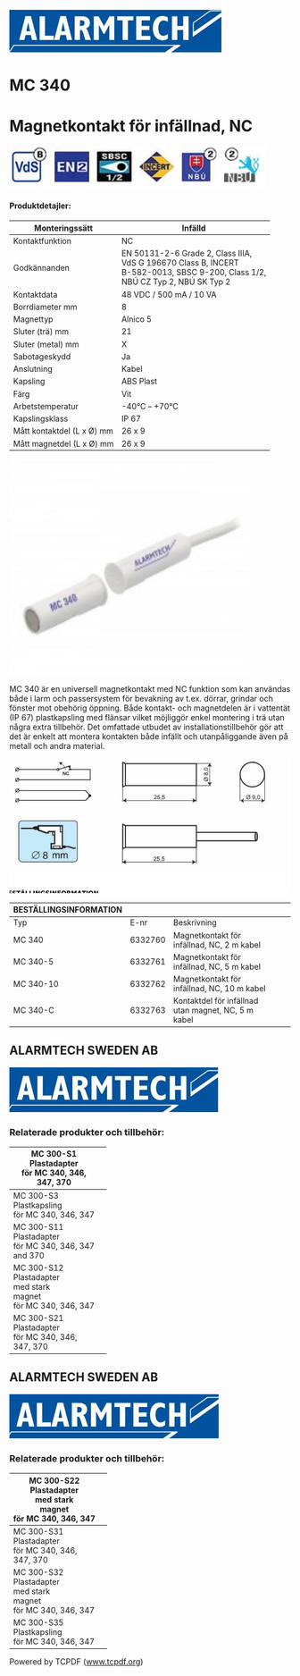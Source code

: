 ![](_page_0_Picture_1.jpeg)

# MC 340

# Magnetkontakt för infällnad, NC

![](_page_0_Picture_4.jpeg)

#### **Produktdetajler:**

| Monteringssätt             | Infälld                                                                                                                               |
|----------------------------|---------------------------------------------------------------------------------------------------------------------------------------|
| Kontaktfunktion            | NC                                                                                                                                    |
| Godkännanden               | EN 50131-2-6 Grade 2, Class IIIA,<br>VdS G 196670 Class B, INCERT<br>B-582-0013, SBSC 9-200, Class 1/2,<br>NBÚ CZ Typ 2, NBÚ SK Typ 2 |
| Kontaktdata                | 48 VDC / 500 mA / 10 VA                                                                                                               |
| Borrdiameter mm            | 8                                                                                                                                     |
| Magnettyp                  | Alnico 5                                                                                                                              |
| Sluter (trä) mm            | 21                                                                                                                                    |
| Sluter (metal) mm          | X                                                                                                                                     |
| Sabotageskydd              | Ja                                                                                                                                    |
| Anslutning                 | Kabel                                                                                                                                 |
| Kapsling                   | ABS Plast                                                                                                                             |
| Färg                       | Vit                                                                                                                                   |
| Arbetstemperatur           | -40°C – +70°C                                                                                                                         |
| Kapslingsklass             | IP 67                                                                                                                                 |
| Mått kontaktdel (L x Ø) mm | 26 x 9                                                                                                                                |
| Mått magnetdel (L x Ø) mm  | 26 x 9                                                                                                                                |

![](_page_0_Picture_7.jpeg)

MC 340 är en universell magnetkontakt med NC funktion som kan användas både i larm och passersystem för bevakning av t.ex. dörrar, grindar och fönster mot obehörig öppning. Både kontakt- och magnetdelen är i vattentät (IP 67) plastkapsling med flänsar vilket möjliggör enkel montering i trä utan några extra tillbehör. Det omfattade utbudet av installationstillbehör gör att det är enkelt att montera kontakten både infällt och utanpåliggande även på metall och andra material.

![](_page_0_Figure_9.jpeg)

| BESTÄLLINGSINFORMATION |         |                                                     |  |  |
|------------------------|---------|-----------------------------------------------------|--|--|
| Typ                    | E-nr    | Beskrivning                                         |  |  |
| MC 340                 | 6332760 | Magnetkontakt för infällnad, NC, 2 m kabel          |  |  |
| MC 340-5               | 6332761 | Magnetkontakt för infällnad, NC, 5 m kabel          |  |  |
| MC 340-10              | 6332762 | Magnetkontakt för infällnad, NC, 10 m kabel         |  |  |
| MC 340-C               | 6332763 | Kontaktdel för infällnad utan magnet, NC, 5 m kabel |  |  |

## **ALARMTECH SWEDEN AB**

![](_page_1_Picture_1.jpeg)

### **Relaterade produkter och tillbehör:**

| MC 300-S1<br>Plastadapter<br>för MC 340, 346,<br>347, 370                 |  |
|---------------------------------------------------------------------------|--|
| MC 300-S3<br>Plastkapsling<br>för MC 340, 346, 347                        |  |
| MC 300-S11<br>Plastadapter<br>för MC 340, 346, 347<br>and 370             |  |
| MC 300-S12<br>Plastadapter<br>med stark<br>magnet<br>för MC 340, 346, 347 |  |
| MC 300-S21<br>Plastadapter<br>för MC 340, 346,<br>347, 370                |  |

## **ALARMTECH SWEDEN AB**

![](_page_2_Picture_1.jpeg)

### **Relaterade produkter och tillbehör:**

| MC 300-S22<br>Plastadapter<br>med stark<br>magnet<br>för MC 340, 346, 347 |  |
|---------------------------------------------------------------------------|--|
| MC 300-S31<br>Plastadapter<br>för MC 340, 346,<br>347, 370                |  |
| MC 300-S32<br>Plastadapter<br>med stark<br>magnet<br>för MC 340, 346, 347 |  |
| MC 300-S35<br>Plastkapsling<br>för MC 340, 346, 347                       |  |

Powered by TCPDF (www.tcpdf.org)